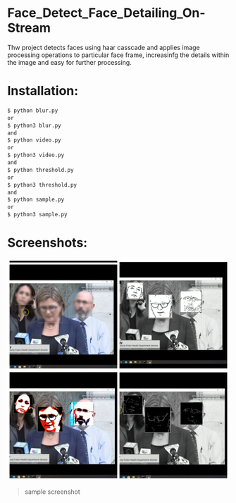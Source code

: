 # Face_Detect_Face_Detailing_On-Stream
Thw project detects faces using haar casscade and applies image processing operations to particular face frame, increasinfg the details within the image and easy for further processing.

# Installation:
```sh
$ python blur.py
or
$ python3 blur.py
and
$ python video.py
or
$ python3 video.py
and
$ python threshold.py
or
$ python3 threshold.py
and
$ python sample.py
or
$ python3 sample.py
```
# Screenshots:
![](https://github.com/vanu98/Face_Detect_Face_Detailing_On-Stream/blob/master/Face_detect_face_detail_processing/Output/screenshot.jpg)
> sample screenshot
